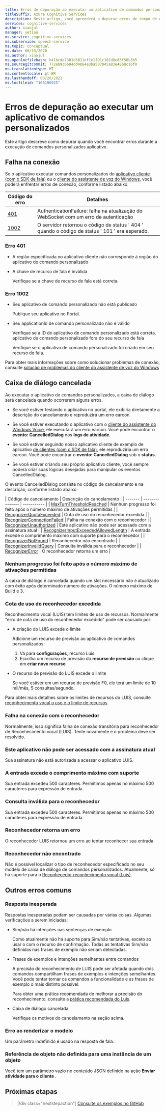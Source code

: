 ```yaml
---
title: Erros de depuração ao executar um aplicativo de comandos personalizados
titleSuffix: Azure Cognitive Services
description: Neste artigo, você aprenderá a depurar erros de tempo de execução em um aplicativo de comandos personalizados.
services: cognitive-services
author: xiaojul
manager: yetian
ms.service: cognitive-services
ms.subservice: speech-service
ms.topic: conceptual
ms.date: 06/18/2020
ms.author: xiaojul
ms.openlocfilehash: b41bcda7381e5811ef1e1f91c102d8c85f50b3b5
ms.sourcegitcommit: 772eb9c6684dd4864e0ba507945a83e48b8c16f0
ms.translationtype: MT
ms.contentlocale: pt-BR
ms.lasthandoff: 03/20/2021
ms.locfileid: "103196925"
---
```

# <a name="debug-errors-when-running-a-custom-commands-application"></a>Erros de depuração ao executar um aplicativo de comandos personalizados

Este artigo descreve como depurar quando você encontrar erros durante a execução de comandos personalizados aplicativo. 

## <a name="connection-failed"></a>Falha na conexão

Se o aplicativo executar comandos personalizados do [aplicativo cliente (com o SDK de fala)](./how-to-custom-commands-setup-speech-sdk.md) ou o [cliente do assistente de voz do Windows](./how-to-custom-commands-developer-flow-test.md), você poderá enfrentar erros de conexão, conforme listado abaixo:

| Código do erro | Detalhes |
| ------- | -------- |
| [401](#error-401) | AuthenticationFailure: falha na atualização do WebSocket com um erro de autenticação |
| [1002](#error-1002) | O servidor retornou o código de status ' 404 ' quando o código de status ' 101 ' era esperado. |

### <a name="error-401"></a>Erro 401
- A região especificada no aplicativo cliente não corresponde à região do aplicativo de comando personalizado

- A chave de recurso de fala é inválida
    
    Verifique se a chave de recurso de fala está correta.

### <a name="error-1002"></a>Erro 1002 
- Seu aplicativo de comando personalizado não está publicado
    
    Publique seu aplicativo no Portal.

- Seu applicationId de comando personalizado não é válido

    Verifique se a ID do aplicativo de comando personalizado está correta.
 aplicativo de comando personalizado fora do seu recurso de fala

    Verifique se o aplicativo de comando personalizado foi criado em seu recurso de fala.

Para obter mais informações sobre como solucionar problemas de conexão, consulte [solução de problemas do cliente do assistente de voz do Windows](https://github.com/Azure-Samples/Cognitive-Services-Voice-Assistant/tree/master/clients/csharp-wpf#troubleshooting)


## <a name="dialog-is-canceled"></a>Caixa de diálogo cancelada

Ao executar o aplicativo de comandos personalizados, a caixa de diálogo será cancelada quando ocorrerem alguns erros.

- Se você estiver testando o aplicativo no portal, ele exibiria diretamente a descrição do cancelamento e reproduzirá um erro earcon. 

- Se você estiver executando o aplicativo com o [cliente do assistente do Windows Voice](./how-to-custom-commands-developer-flow-test.md), ele executará um erro earcon. Você pode encontrar o **evento: CancelledDialog** nos **logs de atividade**.

- Se você estiver seguindo nosso aplicativo cliente de exemplo de aplicativo [de clientes (com o SDK de fala)](./how-to-custom-commands-setup-speech-sdk.md), ele reproduziria um erro earcon. Você pode encontrar o **evento: CancelledDialog** sob o **status**.

- Se você estiver criando seu próprio aplicativo cliente, você sempre poderá criar suas lógicas desejadas para manipular os eventos CancelledDialog.

O evento CancelledDialog consiste no código de cancelamento e na descrição, conforme listado abaixo:

| Código de cancelamento | Descrição do cancelamento |
| ------- | --------------- | ----------- |
| [MaxTurnThresholdReached](#no-progress-was-made-after-the-max-number-of-turns-allowed) | Nenhum progresso foi feito após o número máximo de ativações permitidas |
| [RecognizerQuotaExceeded](#recognizer-usage-quota-exceeded) | Cota de uso do reconhecedor excedida |
| [RecognizerConnectionFailed](#connection-to-the-recognizer-failed) | Falha na conexão com o reconhecedor |
| [RecognizerUnauthorized](#this-application-cannot-be-accessed-with-the-current-subscription) | Este aplicativo não pode ser acessado com a assinatura atual |
| [RecognizerInputExceededAllowedLength](#input-exceeds-the-maximum-supported-length) | A entrada excede o comprimento máximo com suporte para o reconhecedor |
| [RecognizerNotFound](#recognizer-not-found) | Reconhecedor não encontrado |
| [RecognizerInvalidQuery](#invalid-query-for-the-recognizer) | Consulta inválida para o reconhecedor |
| [RecognizerError](#recognizer-return-an-error) | O reconhecedor retorna um erro |

### <a name="no-progress-was-made-after-the-max-number-of-turns-allowed"></a>Nenhum progresso foi feito após o número máximo de ativações permitidas
A caixa de diálogo é cancelada quando um slot necessário não é atualizado com êxito após determinado número de ativações. O número máximo de Build é 3.

### <a name="recognizer-usage-quota-exceeded"></a>Cota de uso do reconhecedor excedida
Reconhecimento vocal (LUIS) tem limites de uso de recursos. Normalmente "erro de cota de uso do reconhecedor excedido" pode ser causado por: 
- A criação do LUIS excede o limite

    Adicione um recurso de previsão ao aplicativo de comandos personalizados: 
    1. Vá para **configurações**, recurso Luis
    1. Escolha um recurso de previsão do **recurso de previsão** ou clique em **criar novo recurso** 

- O recurso de previsão do LUIS excede o limite

    Se você estiver em um recurso de previsão F0, ele terá um limite de 10 mil/mês, 5 consultas/segundo.

Para obter mais detalhes sobre os limites de recursos do LUIS, consulte [reconhecimento vocal o uso e o limite de recursos](../luis/luis-limits.md#resource-usage-and-limits)

### <a name="connection-to-the-recognizer-failed"></a>Falha na conexão com o reconhecedor
Normalmente, isso significa falha de conexão transitória para reconhecedor de Reconhecimento vocal (LUIS). Tente novamente e o problema deve ser resolvido.

### <a name="this-application-cannot-be-accessed-with-the-current-subscription"></a>Este aplicativo não pode ser acessado com a assinatura atual
Sua assinatura não está autorizada a acessar o aplicativo LUIS. 

### <a name="input-exceeds-the-maximum-supported-length"></a>A entrada excede o comprimento máximo com suporte
Sua entrada excedeu 500 caracteres. Permitimos apenas no máximo 500 caracteres para expressão de entrada.

### <a name="invalid-query-for-the-recognizer"></a>Consulta inválida para o reconhecedor
Sua entrada excedeu 500 caracteres. Permitimos apenas no máximo 500 caracteres para expressão de entrada.

### <a name="recognizer-return-an-error"></a>Reconhecedor retorna um erro
O reconhecedor LUIS retornou um erro ao tentar reconhecer sua entrada.

### <a name="recognizer-not-found"></a>Reconhecedor não encontrado
Não é possível localizar o tipo de reconhecedor especificado no seu modelo de caixa de diálogo de comandos personalizados. Atualmente, só há suporte para o [Reconhecedor reconhecimento vocal (Luis)](https://www.luis.ai/).

## <a name="other-common-errors"></a>Outros erros comuns
### <a name="unexpected-response"></a>Resposta inesperada
Respostas inesperadas podem ser causadas por várias coisas. Algumas verificações a serem iniciadas:
- Sim/não há intenções nas sentenças de exemplo

    Como atualmente não há suporte para Sim/não tentativas, exceto ao usar o com o recurso de confirmação. Todas as tentativas Sim/não definidas nas frases de exemplo não seriam detectadas.

- Frases de exemplos e intenções semelhantes entre comandos

    A precisão do reconhecimento de LUIS pode ser afetada quando dois comandos compartilham frases de exemplos e intenções semelhantes. Você pode tentar tornar os comandos a funcionalidade e as frases de exemplo o mais distinto possível.

    Para obter uma prática recomendada de melhorar a precisão do reconhecimento, consulte a [prática recomendada do Luis](../luis/luis-concept-best-practices.md).

- Caixa de diálogo cancelada
    
    Verifique os motivos do cancelamento na seção acima.

### <a name="error-while-rendering-the-template"></a>Erro ao renderizar o modelo
Um parâmetro indefinido é usado na resposta de fala. 

### <a name="object-reference-not-set-to-an-instance-of-an-object"></a>Referência de objeto não definida para uma instância de um objeto
Você tem um parâmetro vazio no conteúdo JSON definido na ação **Enviar atividade para o cliente** .

## <a name="next-steps"></a>Próximas etapas

> [!div class="nextstepaction"]
> [Consulte os exemplos no GitHub](https://aka.ms/speech/cc-samples)
